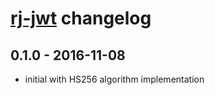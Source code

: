 # [rj-jwt](https://github.com/rongjih/rj-jwt) changelog

## 0.1.0 - 2016-11-08
- initial with HS256 algorithm implementation
